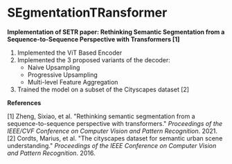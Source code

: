 # SEgmentationTRansformer

**Implementation of SETR paper: Rethinking Semantic Segmentation from a Sequence-to-Sequence Perspective with Transformers [1]**

1. Implemented the ViT Based Encoder  
2. Implemented the 3 proposed variants of the decoder:  
   - Naive Upsampling  
   - Progressive Upsampling  
   - Multi-level Feature Aggregation  
3. Trained the model on a subset of the Cityscapes dataset [2]

**References**

[1] Zheng, Sixiao, et al. "Rethinking semantic segmentation from a sequence-to-sequence perspective with transformers." *Proceedings of the IEEE/CVF Conference on Computer Vision and Pattern Recognition*. 2021.  
[2] Cordts, Marius, et al. "The cityscapes dataset for semantic urban scene understanding." *Proceedings of the IEEE Conference on Computer Vision and Pattern Recognition*. 2016.
